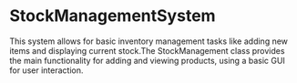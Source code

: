 # StockManagementSystem
This system allows for basic inventory management tasks like adding new items and displaying current stock.The StockManagement class provides the main functionality for adding and viewing products, using a basic GUI for user interaction. 
